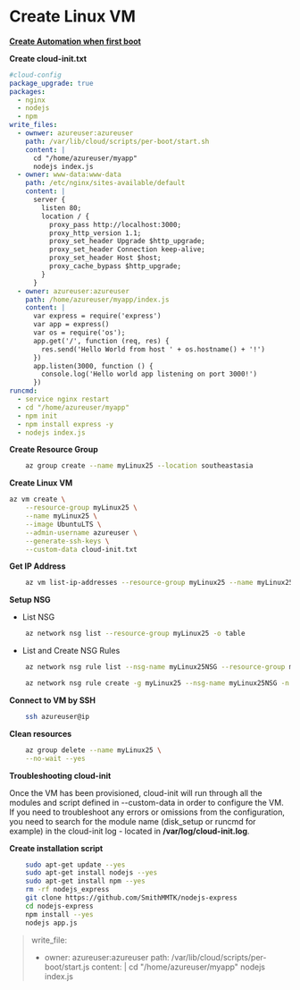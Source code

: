 # Create Linux VM

__[Create Automation when first boot](https://docs.microsoft.com/en-us/azure/virtual-machines/linux/tutorial-automate-vm-deployment)__

__Create cloud-init.txt__
```yaml
#cloud-config
package_upgrade: true
packages:
  - nginx
  - nodejs
  - npm
write_files:
  - ownwer: azureuser:azureuser
    path: /var/lib/cloud/scripts/per-boot/start.sh
    content: |
      cd "/home/azureuser/myapp"
      nodejs index.js
  - owner: www-data:www-data
    path: /etc/nginx/sites-available/default
    content: |
      server {
        listen 80;
        location / {
          proxy_pass http://localhost:3000;
          proxy_http_version 1.1;
          proxy_set_header Upgrade $http_upgrade;
          proxy_set_header Connection keep-alive;
          proxy_set_header Host $host;
          proxy_cache_bypass $http_upgrade;
        }
      }
  - owner: azureuser:azureuser
    path: /home/azureuser/myapp/index.js
    content: |
      var express = require('express')
      var app = express()
      var os = require('os');
      app.get('/', function (req, res) {
        res.send('Hello World from host ' + os.hostname() + '!')
      })
      app.listen(3000, function () {
        console.log('Hello world app listening on port 3000!')
      })
runcmd:
  - service nginx restart
  - cd "/home/azureuser/myapp"
  - npm init
  - npm install express -y
  - nodejs index.js
```

__Create Resource Group__
```bash
    az group create --name myLinux25 --location southeastasia
```

__Create Linux VM__
```bash
az vm create \
    --resource-group myLinux25 \
    --name myLinux25 \
    --image UbuntuLTS \
    --admin-username azureuser \
    --generate-ssh-keys \
    --custom-data cloud-init.txt
```

__Get IP Address__

```bash
    az vm list-ip-addresses --resource-group myLinux25 --name myLinux25 -o table
```

__Setup NSG__
- List NSG
```bash
    az network nsg list --resource-group myLinux25 -o table
```

- List and Create NSG Rules
```bash
    az network nsg rule list --nsg-name myLinux25NSG --resource-group myLinux25

    az network nsg rule create -g myLinux25 --nsg-name myLinux25NSG -n nodeweb --priority 100 --destination-port-ranges 80
```

__Connect to VM by SSH__

```bash
    ssh azureuser@ip
```

__Clean resources__
```bash
    az group delete --name myLinux25 \
    --no-wait --yes
```

__Troubleshooting cloud-init__

Once the VM has been provisioned, cloud-init will run through all the modules and script defined in --custom-data in order to configure the VM. If you need to troubleshoot any errors or omissions from the configuration, you need to search for the module name (disk_setup or runcmd for example) in the cloud-init log - located in __/var/log/cloud-init.log__.

__Create installation script__

```bash
    sudo apt-get update --yes
    sudo apt-get install nodejs --yes
    sudo apt-get install npm --yes
    rm -rf nodejs_express    
    git clone https://github.com/SmithMMTK/nodejs-express
    cd nodejs-express
    npm install --yes
    nodejs app.js

```
>
> write_file:
>  - owner: azureuser:azureuser
>    path: /var/lib/cloud/scripts/per-boot/start.js
>    content: |
>      cd "/home/azureuser/myapp"
>      nodejs index.js
